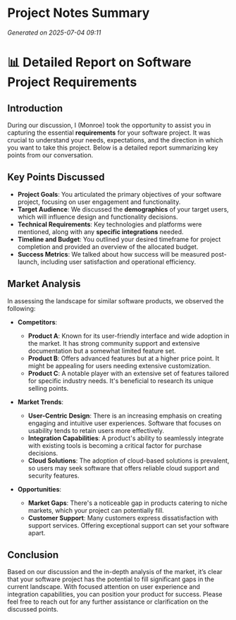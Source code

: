 # Project Notes Summary

*Generated on 2025-07-04 09:11*

# 📊 Detailed Report on Software Project Requirements

## **Introduction**
During our discussion, I (Monroe) took the opportunity to assist you in capturing the essential **requirements** for your software project. It was crucial to understand your needs, expectations, and the direction in which you want to take this project. Below is a detailed report summarizing key points from our conversation.

## **Key Points Discussed**
- **Project Goals**: You articulated the primary objectives of your software project, focusing on user engagement and functionality.
- **Target Audience**: We discussed the **demographics** of your target users, which will influence design and functionality decisions.
- **Technical Requirements**: Key technologies and platforms were mentioned, along with any **specific integrations** needed.
- **Timeline and Budget**: You outlined your desired timeframe for project completion and provided an overview of the allocated budget.
- **Success Metrics**: We talked about how success will be measured post-launch, including user satisfaction and operational efficiency.

## **Market Analysis**
In assessing the landscape for similar software products, we observed the following:

- **Competitors**:
    - **Product A**: Known for its user-friendly interface and wide adoption in the market. It has strong community support and extensive documentation but a somewhat limited feature set.
    - **Product B**: Offers advanced features but at a higher price point. It might be appealing for users needing extensive customization.
    - **Product C**: A notable player with an extensive set of features tailored for specific industry needs. It's beneficial to research its unique selling points.

- **Market Trends**:
    - **User-Centric Design**: There is an increasing emphasis on creating engaging and intuitive user experiences. Software that focuses on usability tends to retain users more effectively.
    - **Integration Capabilities**: A product's ability to seamlessly integrate with existing tools is becoming a critical factor for purchase decisions.
    - **Cloud Solutions**: The adoption of cloud-based solutions is prevalent, so users may seek software that offers reliable cloud support and security features.

- **Opportunities**:
    - **Market Gaps**: There's a noticeable gap in products catering to niche markets, which your project can potentially fill. 
    - **Customer Support**: Many customers express dissatisfaction with support services. Offering exceptional support can set your software apart.

## **Conclusion**
Based on our discussion and the in-depth analysis of the market, it’s clear that your software project has the potential to fill significant gaps in the current landscape. With focused attention on user experience and integration capabilities, you can position your product for success. Please feel free to reach out for any further assistance or clarification on the discussed points.
